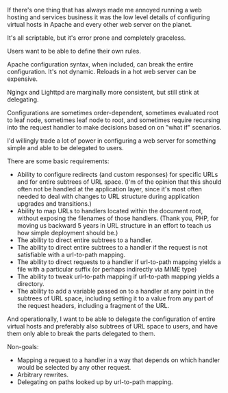 If there's one thing that has always made me annoyed running a web hosting and
services business it was the low level details of configuring virtual hosts in
Apache and every other web server on the planet.

It's all scriptable, but it's error prone and completely graceless.

Users want to be able to define their own rules.

Apache configuration syntax, when included, can break the entire configuration.
It's not dynamic. Reloads in a hot web server can be expensive.

Ngingx and Lighttpd are marginally more consistent, but still stink at delegating.

Configurations are sometimes order-dependent, sometimes evaluated root to leaf
node, sometimes leaf node to root, and sometimes require recursing into the
request handler to make decisions based on on "what if" scenarios.

I'd willingly trade a lot of power in configuring a web server for something
simple and able to be delegated to users.

There are some basic requirements:

* Ability to configure redirects (and custom responses) for specific URLs and
  for entire subtrees of URL space. (I'm of the opinion that this should often
  not be handled at the application layer, since it's most often needed to deal
  with changes to URL structure during application upgrades and transitions.)
* Ability to map URLs to handlers located within the document root, without
  exposing the filenames of those handlers. (Thank you, PHP, for moving us
  backward 5 years in URL structure in an effort to teach us how simple
  deployment should be.)
* The ability to direct entire subtrees to a handler.
* The ability to direct entire subtrees to a handler if the request is not
  satisfiable with a url-to-path mapping.
* The ability to direct requests to a handler if url-to-path mapping yields a
  file with a particular suffix (or perhaps indirectly via MIME type)
* The ability to tweak url-to-path mapping if url-to-path mapping yields a
  directory.
* The ability to add a variable passed on to a handler at any point in the
  subtrees of URL space, including setting it to a value from any part of the
  request headers, including a fragment of the URL.

And operationally, I want to be able to delegate the configuration of entire
virtual hosts and preferably also subtrees of URL space to users, and have them
only able to break the parts delegated to them.

Non-goals:

* Mapping a request to a handler in a way that depends on which handler would
  be selected by any other request.
* Arbitrary rewrites.
* Delegating on paths looked up by url-to-path mapping.
